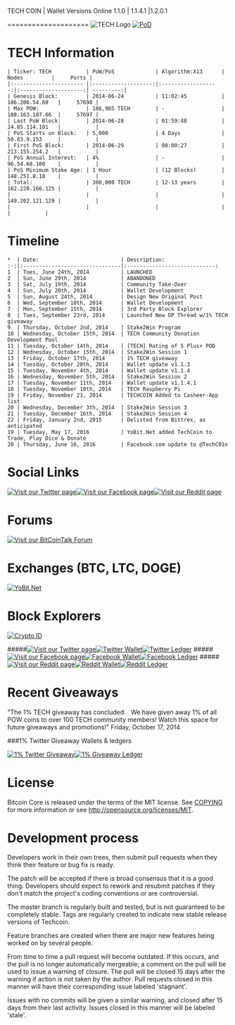 TECH COIN | Wallet Versions Online 1.1.0 | 1.1.4.1 |1.2.0.1

====================
![TECH Logo](https://chainz.cryptoid.info/logo/tech.png "TECH Logo")
[![PoD](http://cryptoasian.com/wp-content/uploads/2014/10/ratingTECH2.jpg)](http://cryptoasian.com/tech-techcoin/)

TECH Information
====================
    

    | Ticker: TECH           | PoW/PoS             | Algorithm:X13      |        Nodes         |     Ports |
    |:---------------------- |:-------------------:|:------------------:|:--------------------:| ---------:|
    | Genesis Block:         | 2014-06-24          | 11:02:45           |      186.206.54.60   |     57698 |
    | Max POW:               | 186,985 TECH        | -                  |      188.163.107.66  |     57697 |
    | Last PoW Block:        | 2014-06-28          | 01:59:48           |      24.85.114.101   |           |
    | PoS Starts on Block:   | 5,000               | 4 Days             |      50.83.9.153     |           |
    | First PoS Block:       | 2014-06-29          | 08:00:27           |      213.155.254.2   |           |
    | PoS Annual Interest:   | 4%                  | -                  |      96.54.68.100    |           |
    | PoS Minimum Stake Age: | 1 Hour              | (12 Blocks)        |      148.251.8.18    |           |
    | Total:                 | 300,000 TECH        | 12-13 years        |      162.220.166.125 |           |
    |                        |                     |                    |      149.202.121.129 |           |
    |                        |                     |                    |                      |           |

Timeline
====================

    *  | Date:                          | Description:
    :-:|:-------------------------------|:----------------------------:
    1  | Tues, June 24th, 2014          | LAUNCHED
    2  | Sun, June 29th, 2014           | ABANDONED
    3  | Sat, July 19th, 2014           | Community Take-Over        
    4  | Sun, July 20th, 2014           | Wallet Development
    5  | Sun, August 24th, 2014         | Design New Original Post
    6  | Wed, September 10th, 2014      | Wallet Development
    7  | Mon, September 15th, 2014      | 3rd Party Block Explorer
    8  | Tues, September 23rd, 2014     | Launched New OP Thread w/1% TECH giveaway
    9  | Thursday, October 2nd, 2014    | Stake2Win Program
    10 | Wednesday, October 15th, 2014  | TECH Community Donation Development Pool
    11 | Tuesday, October 14th, 2014    | [TECH] Rating of 5 Plus+ POD
    12 | Wednesday, October 15th, 2014  | Stake2Win Session 1
    13 | Friday, October 17th, 2014     | 1% TECH giveaway
    14 | Tuesday, October 28th, 2014    | Wallet update v1.1.3
    15 | Tuesday, November 4th, 2014    | Wallet update v1.1.4
    16 | Wednesday, November 5th, 2014  | Stake2Win Session 2
    17 | Tuesday, November 11th, 2014   | Wallet update v1.1.4.1
    18 | Tuesday, November 18th, 2014   | TECH Raspberry Pi
    19 | Friday, November 21, 2014      | TECHCOIN Added to Casheer-App list
    20 | Wednesday, December 3th, 2014  | Stake2Win Session 3
    21 | Tuesday, December 16th, 2014   | Stake2Win Session 4
    22 | Friday, January 2nd, 2015      | Delisted from Bittrex, as anticipated
    19 | Tuesday, May 17, 2016          | YoBit.Net added TechCoin to Trade, Play Dice & Donate
    20 | Thursday, June 16, 2016        | Facebook.com update to @TechC01n

Social Links
====================
[![Visit our Twitter page](http://oi58.tinypic.com/14jat53.jpg)](https://twitter.com/TechcoinGroup)[![Visit our Facebook page](http://oi60.tinypic.com/4re3ki.jpg)](https://www.facebook.com/TechC01n/)[![Visit our Reddit page](http://oi58.tinypic.com/30uftyr.jpg)](http://www.reddit.com/r/techcoin/)

Forums
====================
[![Visit our BitCoinTalk Forum](http://oi58.tinypic.com/29pswo0.jpg)](https://bitcointalk.org/index.php?topic=794069.0)

Exchanges (BTC, LTC, DOGE)
====================
[![YoBit.Net](https://yobit.net/images/logo.png)](https://yobit.net/en/trade/TECH/BTC)

Block Explorers
====================
[![Crypto ID](https://chainz.cryptoid.info/theme/cryptoID64.png)](https://chainz.cryptoid.info/tech/)

#####[![Visit our Twitter page](http://oi58.tinypic.com/14jat53.jpg)](https://twitter.com/TechcoinGroup)[![Twitter Wallet](http://oi61.tinypic.com/2v1rssw.jpg)](https://chainz.cryptoid.info/tech/address.dws?5337.htm)[![Twitter Ledger](http://oi59.tinypic.com/idzzet.jpg)](https://docs.google.com/spreadsheets/d/1En4GbWjswNLEpxPcqVlhADY6y_MZFB2Y9Y4LVlI_j6Q/edit?usp=sharing)
#####[![Visit our Facebook page](http://oi60.tinypic.com/4re3ki.jpg)](https://www.facebook.com/pages/TechCoin/738472479557133)[![Facebook Wallet](http://oi61.tinypic.com/2v1rssw.jpg)](https://chainz.cryptoid.info/tech/address.dws?TLNpvwr7ivMKDY228CukhBkj6vDqzvtk6a.htm)[![Facebook Ledger](http://oi59.tinypic.com/idzzet.jpg)](https://docs.google.com/spreadsheets/d/1j3bstUTcp-3wjbr6NpWMU-3uX4cUJ3NzZcTHl85qRPY/edit?usp=sharing)
#####[![Visit our Reddit page](http://oi58.tinypic.com/30uftyr.jpg)](http://www.reddit.com/r/techcoin/)[![Reddit Wallet](http://oi61.tinypic.com/2v1rssw.jpg)](https://chainz.cryptoid.info/tech/search.dws?q=TAKzzju6t18DextiQJ7HVDNkgb4PmdkRmr)[![Reddit Ledger](http://oi59.tinypic.com/idzzet.jpg)](https://docs.google.com/spreadsheets/d/1T2L8dPQFIjwMFJXG9gk52aTrTEdUoSqlS1oUa2B2s6A/edit?usp=sharing)

Recent Giveaways
====================
"The 1% TECH giveaway has concluded.  
We have given away 1% of all POW coins to over 100 TECH community members! 
Watch this space for future giveaways and promotions!"
Friday, October 17, 2014

###1% Twitter Giveaway Wallets & ledgers

[![1% Twitter Giveaway](http://oi61.tinypic.com/2v1rssw.jpg)](https://chainz.cryptoid.info/tech/address.dws?TKLj8v4RjXSuo7kmZ3b7zDX14RcwawGaeC.htm)[![1% Giveaway Ledger](http://oi59.tinypic.com/idzzet.jpg)](https://docs.google.com/spreadsheets/d/1FLFVyA_pkIBEYv-grl9fq1nWS9fkhkdAC5MhF_44au4/edit?usp=sharing)

License
====================
Bitcoin Core is released under the terms of the MIT license. See [COPYING](COPYING) for more
information or see http://opensource.org/licenses/MIT.

Development process
====================
Developers work in their own trees, then submit pull requests when they think their feature or bug fix is ready.

The patch will be accepted if there is broad consensus that it is a good thing. Developers should expect to rework and resubmit patches if they don't match the project's coding conventions or are controversial.

The master branch is regularly built and tested, but is not guaranteed to be completely stable. Tags are regularly created to indicate new stable release versions of Techcoin.

Feature branches are created when there are major new features being worked on by several people.

From time to time a pull request will become outdated. If this occurs, and the pull is no longer automatically mergeable; a comment on the pull will be used to issue a warning of closure. The pull will be closed 15 days after the warning if action is not taken by the author. Pull requests closed in this manner will have their corresponding issue labeled 'stagnant'.

Issues with no commits will be given a similar warning, and closed after 15 days from their last activity. Issues closed in this manner will be labeled 'stale'.
